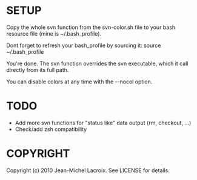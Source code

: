SETUP
====

Copy the whole svn function from the svn-color.sh file to your bash resource
file (mine is ~/.bash_profile).

Dont forget to refresh your bash_profile by sourcing it: source ~/.bash_profile

You're done. The svn function overrides the svn executable, which it call
directly from its full path.

You can disable colors at any time with the --nocol option.

TODO
====

- Add more svn functions for "status like" data output (rm, checkout, ...)
- Check/add zsh compatibility

COPYRIGHT
=======

Copyright (c) 2010 Jean-Michel Lacroix. See LICENSE for details.
